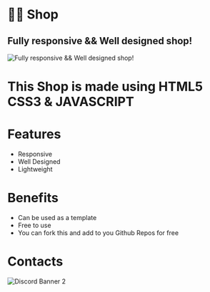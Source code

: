 # 👨‍💻 Shop
## Fully responsive && Well designed shop!
![Fully responsive && Well designed shop!](https://www.pngitem.com/pimgs/m/462-4628886_html-css-js-jquery-ajax-png-download-html5.png)

# This Shop is made using  HTML5 CSS3 & JAVASCRIPT

# Features
* Responsive
* Well Designed
* Lightweight


# Benefits
* Can be used as a template 
* Free to use
* You can fork this and add to you Github Repos for free

# Contacts
![Discord Banner 2](https://discordapp.com/api/guilds/yVRYptSR/widget.png?style=banner2)



